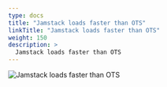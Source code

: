 ```yaml
---
type: docs
title: "Jamstack loads faster than OTS"
linkTitle: "Jamstack loads faster than OTS"
weight: 150
description: >
  Jamstack loads faster than OTS
---
```


![Jamstack loads faster than OTS](/images/bootcamp-slides/microservices-bootcamp/Slide150.PNG)
